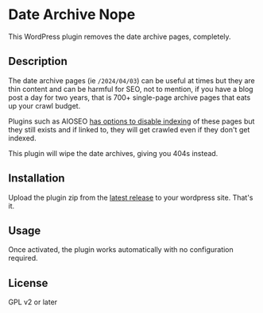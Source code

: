 # Date Archive Nope

This WordPress plugin removes the date archive pages, completely.

## Description

The date archive pages (ie `/2024/04/03`) can be useful at times but they are thin content and can be harmful for SEO, not to mention, if you have a blog post a day for two years, that is 700+ single-page archive pages that eats up your crawl budget.

Plugins such as AIOSEO [has options to disable indexing](https://aioseo.com/docs/setting-the-seo-title-and-description-format-for-author-and-date-archives/#controlling-seo-for-author-and-date-archives) of these pages but they still exists and if linked to, they will get crawled even if they don't get indexed.

This plugin will wipe the date archives, giving you 404s instead.

## Installation

Upload the plugin zip from the [latest release](https://github.com/ddikman/date-archive-nope/releases) to your wordpress site. That's it.

## Usage

Once activated, the plugin works automatically with no configuration required.

## License

GPL v2 or later